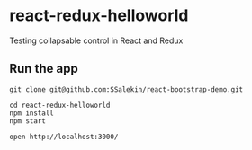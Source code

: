 # react-redux-helloworld
Testing collapsable control in React and Redux

## Run the app

```
git clone git@github.com:SSalekin/react-bootstrap-demo.git

cd react-redux-helloworld
npm install
npm start

open http://localhost:3000/

```

